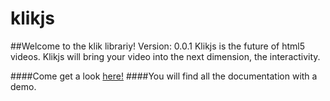 # klikjs
##Welcome to the klik librariy! Version: 0.0.1
Klikjs is the future of html5 videos. Klikjs will bring your video into the next dimension, the interactivity.

####Come get a look [here!](https://www.klikjs.com)
####You will find all the documentation with a demo.
